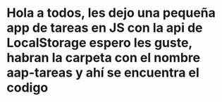 # Hola a todos, les dejo una pequeña app de tareas en JS con la api de LocalStorage espero les guste, habran la carpeta con el nombre aap-tareas y ahí se encuentra el codigo
